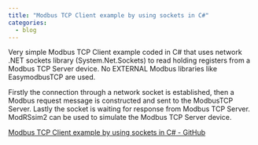 ```yaml
---
title: "Modbus TCP Client example by using sockets in C#"
categories:
  - blog
---
```


Very simple Modbus TCP Client example coded in C# that uses network .NET sockets library (System.Net.Sockets) to read holding registers from a Modbus TCP Server device. 
No EXTERNAL Modbus libraries like EasymodbusTCP are used.

Firstly the connection through a network socket is established, then a Modbus request message is constructed and sent to the ModbusTCP Server. Lastly the socket is waiting for response from Modbus TCP Server. 
ModRSsim2 can be used to simulate the Modbus TCP Server device.


<a href="https://github.com/kallileo/ModbusTCP-Client-Example">Modbus TCP Client example by using sockets in C# - GitHub</a>

